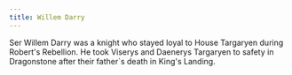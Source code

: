 ```yaml
---
title: Willem Darry
---
```


Ser Willem Darry was a knight who stayed loyal to House Targaryen during Robert's Rebellion. He took Viserys and Daenerys Targaryen to safety in Dragonstone after their father`s death in King's Landing.


